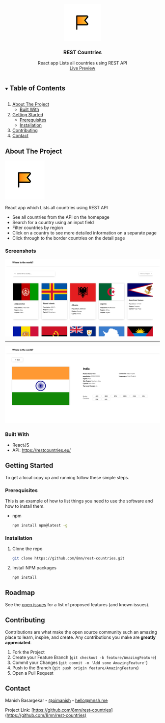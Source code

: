 


    
<!-- PROJECT LOGO -->
<br />
<p align="center">
  <a href="https://github.com/8mn/rest-countries">
    <img src="/rest.png" alt="Logo" width="120" height="120">
  </a>

  <h3 align="center">REST Countries</h3>

  <p align="center">
    React app Lists all countries using REST API
    <br />
    <a href="https://rest-countries-mnsh.netlify.app/">Live Preview</a>
  </p>
</p>



<!-- TABLE OF CONTENTS -->
<details open="open">
  <summary><h2 style="display: inline-block">Table of Contents</h2></summary>
  <ol>
    <li>
      <a href="#about-the-project">About The Project</a>
      <ul>
        <li><a href="#built-with">Built With</a></li>
      </ul>
    </li>
    <li>
      <a href="#getting-started">Getting Started</a>
      <ul>
        <li><a href="#prerequisites">Prerequisites</a></li>
        <li><a href="#installation">Installation</a></li>
      </ul>
    </li>
    <li><a href="#contributing">Contributing</a></li>
    <li><a href="#contact">Contact</a></li>
  </ol>
</details>



<!-- ABOUT THE PROJECT -->
## About The Project

<img src="./rest.png" alt="Logo" >

React app which Lists all countries using REST API
- See all countries from the API on the homepage
- Search for a country using an input field
- Filter countries by region
- Click on a country to see more detailed information on a separate page
- Click through to the border countries on the detail page

### Screenshots

<img src="./Countries.png" alt="Logo" >
<hr>
<img src="./india.png" alt="Logo" >

### Built With

* ReactJS
* API: https://restcountries.eu/ 



<!-- GETTING STARTED -->
## Getting Started

To get a local copy up and running follow these simple steps.

### Prerequisites

This is an example of how to list things you need to use the software and how to install them.
* npm
  ```sh
  npm install npm@latest -g
  ```

### Installation

1. Clone the repo
   ```sh
   git clone https://github.com/8mn/rest-countries.git
   ```
2. Install NPM packages
   ```sh
   npm install
   ```


<!-- ROADMAP -->
## Roadmap

See the [open issues](https://github.com/8mn/rest-countries/issues) for a list of proposed features (and known issues).



<!-- CONTRIBUTING -->
## Contributing

Contributions are what make the open source community such an amazing place to learn, inspire, and create. Any contributions you make are **greatly appreciated**.

1. Fork the Project
2. Create your Feature Branch (`git checkout -b feature/AmazingFeature`)
3. Commit your Changes (`git commit -m 'Add some AmazingFeature'`)
4. Push to the Branch (`git push origin feature/AmazingFeature`)
5. Open a Pull Request



<!-- CONTACT -->
## Contact

Manish Basargekar - [@oimanish](https://twitter.com/oimanish) - hello@mnsh.me

Project Link: [https://github.com/8mn/rest-countries](https://github.com/8mn/rest-countries)
